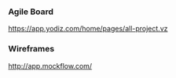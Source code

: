 

### Agile Board
https://app.yodiz.com/home/pages/all-project.vz

### Wireframes
http://app.mockflow.com/

